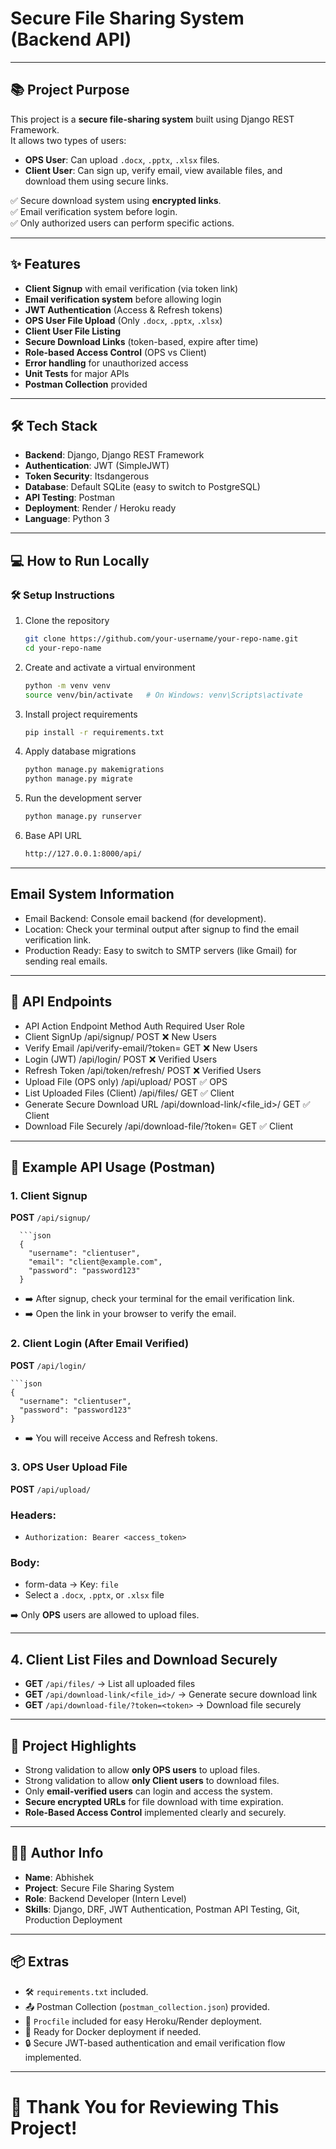 # Secure File Sharing System (Backend API)

---

## 📚 Project Purpose

This project is a **secure file-sharing system** built using Django REST Framework.  
It allows two types of users:
- **OPS User**: Can upload `.docx`, `.pptx`, `.xlsx` files.
- **Client User**: Can sign up, verify email, view available files, and download them using secure links.

✅ Secure download system using **encrypted links**.  
✅ Email verification system before login.  
✅ Only authorized users can perform specific actions.

---

## ✨ Features

- **Client Signup** with email verification (via token link)
- **Email verification system** before allowing login
- **JWT Authentication** (Access & Refresh tokens)
- **OPS User File Upload** (Only `.docx`, `.pptx`, `.xlsx`)
- **Client User File Listing**
- **Secure Download Links** (token-based, expire after time)
- **Role-based Access Control** (OPS vs Client)
- **Error handling** for unauthorized access
- **Unit Tests** for major APIs
- **Postman Collection** provided

---

## 🛠 Tech Stack

- **Backend**: Django, Django REST Framework
- **Authentication**: JWT (SimpleJWT)
- **Token Security**: Itsdangerous
- **Database**: Default SQLite (easy to switch to PostgreSQL)
- **API Testing**: Postman
- **Deployment**: Render / Heroku ready
- **Language**: Python 3

---

## 💻 How to Run Locally

### 🛠 Setup Instructions

1. Clone the repository
   ```bash
   git clone https://github.com/your-username/your-repo-name.git
   cd your-repo-name
2. Create and activate a virtual environment
    ```bash
    python -m venv venv
    source venv/bin/activate   # On Windows: venv\Scripts\activate

3. Install project requirements
    ```bash
    pip install -r requirements.txt

4. Apply database migrations
    ```bash
    python manage.py makemigrations
    python manage.py migrate
    
5. Run the development server
   ```bash
   python manage.py runserver

6. Base API URL
   ```bash
   http://127.0.0.1:8000/api/
   
---

## Email System Information

- Email Backend: Console email backend (for development).
- Location: Check your terminal output after signup to find the email verification link.
- Production Ready: Easy to switch to SMTP servers (like Gmail) for sending real emails.

---

## 🚀 API Endpoints

- API Action	Endpoint	Method	Auth Required	User Role
- Client SignUp	/api/signup/	POST	❌	New Users
- Verify Email	/api/verify-email/?token=	GET	❌	New Users
- Login (JWT)	/api/login/	POST	❌	Verified Users
- Refresh Token	/api/token/refresh/	POST	❌	Verified Users
- Upload File (OPS only)	/api/upload/	POST	✅	OPS
- List Uploaded Files (Client)	/api/files/	GET	✅	Client
- Generate Secure Download URL	/api/download-link/<file_id>/	GET	✅	Client
- Download File Securely	/api/download-file/?token=<token>	GET	✅	Client

---

## 🧪 Example API Usage (Postman)

### 1. Client Signup
**POST** `/api/signup/`

      ```json
      {
        "username": "clientuser",
        "email": "client@example.com",
        "password": "password123"
      }
  - ➡️ After signup, check your terminal for the email verification link.
  - ➡️ Open the link in your browser to verify the email.

### 2. Client Login (After Email Verified)
**POST** `/api/login/`

    ```json
    {
      "username": "clientuser",
      "password": "password123"
    }
  - ➡️ You will receive Access and Refresh tokens.

### 3. OPS User Upload File

**POST** `/api/upload/`

### Headers:
- `Authorization: Bearer <access_token>`

### Body:
- form-data → Key: `file`
- Select a `.docx`, `.pptx`, or `.xlsx` file

➡️ Only **OPS** users are allowed to upload files.

---

## 4. Client List Files and Download Securely

- **GET** `/api/files/` → List all uploaded files
- **GET** `/api/download-link/<file_id>/` → Generate secure download link
- **GET** `/api/download-file/?token=<token>` → Download file securely

---

## 🧹 Project Highlights

- Strong validation to allow **only OPS users** to upload files.
- Strong validation to allow **only Client users** to download files.
- Only **email-verified users** can login and access the system.
- **Secure encrypted URLs** for file download with time expiration.
- **Role-Based Access Control** implemented clearly and securely.

---

## 🙋‍♂️ Author Info

- **Name**: Abhishek
- **Project**: Secure File Sharing System
- **Role**: Backend Developer (Intern Level)
- **Skills**: Django, DRF, JWT Authentication, Postman API Testing, Git, Production Deployment

---

## 📦 Extras

- 🛠 `requirements.txt` included.
- 📤 Postman Collection (`postman_collection.json`) provided.
- 📄 `Procfile` included for easy Heroku/Render deployment.
- 🚀 Ready for Docker deployment if needed.
- 🔒 Secure JWT-based authentication and email verification flow implemented.

---

# 📢 Thank You for Reviewing This Project!



   

  
